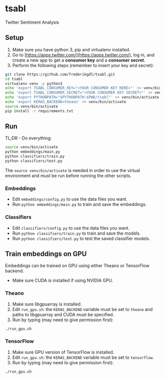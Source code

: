 # tsabl
Twitter Sentiment Analysis

## Setup
1. Make sure you have python 3, pip and virtualenv installed.
2. Go to [https://apps.twitter.com/](https://apps.twitter.com/), log in, and create a new app to get a **consumer key** 
and a **consumer secret**.
3. Perform the following steps (remember to insert your key and secret):
```bash
git clone https://github.com/frederikgdl/tsabl.git
cd tsabl
virtualenv venv -p python3
echo 'export TSABL_CONSUMER_KEY="<YOUR CONSUMER KEY HERE>"' >> venv/bin/activate
echo 'export TSABL_CONSUMER_SECRET="<YOUR CONSUMER KEY SECRET>"' >> venv/bin/activate
echo 'export PYTHONPATH="$PYTHONPATH:$PWD/tsabl"' >> venv/bin/activate
echo 'export KERAS_BACKEND=theano' >> venv/bin/activate
source venv/bin/activate
pip install -r requirements.txt
```

## Run
TL;DR - Do everything:
```bash
source venv/bin/activate
python embeddings/main.py
python classifiers/train.py
python classifiers/test.py
```

The `source venv/bin/activate` is needed in order to use the virtual environment and must be run before running the
 other scripts.

### Embeddings
* Edit `embeddings/config.py` to use the data files you want.
* Run `python embeddings/main.py` to train and save the embeddings.

### Classifiers
* Edit `classifiers/config.py` to use the data files you want.
* Run `python classifiers/train.py` to train and save the models.
* Run `python classifiers/test.py` to test the saved classifier models.


## Train embeddings on GPU
Embeddings can be trained on GPU using either Theano or TensorFlow backend. 
* Make sure CUDA is installed if using NVIDIA GPU. 

### Theano
1. Make sure libgpuarray is installed.
2. Edit `run_gpu.sh`: the `KERAS_BACKEND` variable must be set to `theano` and paths to libgpuarray and CUDA must be
 specified.
3. Run by typing (may need to give permission first):
```bash
./run_gpu.sh
```

### TensorFlow
1. Make sure GPU version of TensorFlow is installed.
2. Edit `run_gpu.sh`: the `KERAS_BACKEND` variable must be set to `tensorflow`.
3. Run by typing (may need to give permission first):
```bash
./run_gpu.sh
```
